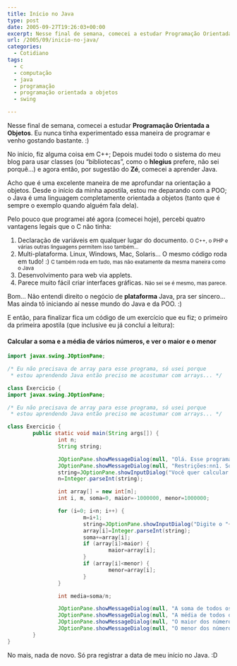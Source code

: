 ```yaml
---
title: Início no Java
type: post
date: 2005-09-27T19:26:03+00:00
excerpt: Nesse final de semana, comecei a estudar Programação Orientada a Objetos. Agora, seguindo o conselho do Zé, comecei a aprender Java.
url: /2005/09/inicio-no-java/
categories:
  - Cotidiano
tags:
  - c
  - computação
  - java
  - programação
  - programação orientada a objetos
  - swing

---
```

Nesse final de semana, comecei a estudar **Programação Orientada a Objetos**. Eu nunca tinha experimentado essa maneira de programar e venho gostando bastante. :)

No início, fiz alguma coisa em C++; Depois mudei todo o sistema do meu blog para usar classes (ou “bibliotecas”, como o **hlegius** prefere, não sei porquê…) e agora então, por sugestão do **Zé**, comecei a aprender Java.

Acho que é uma excelente maneira de me aprofundar na orientação a objetos. Desde o início da minha apostila, estou me deparando com a POO; o Java é uma linguagem completamente orientada a objetos (tanto que é sempre o exemplo quando alguém fala dela).

Pelo pouco que programei até agora (comecei hoje), percebi quatro vantagens legais que o C não tinha:

  1. Declaração de variáveis em qualquer lugar do documento. <small>O C++, o PHP e várias outras linguagens permitem isso também…</small>
  2. Multi-plataforma. Linux, Windows, Mac, Solaris… O mesmo código roda em tudo! :) <small>C também roda em tudo, mas não exatamente da mesma maneira como o Java</small>
  3. Desenvolvimento para web via applets.
  4. Parece muito fácil criar interfaces gráficas. <small>Não sei se é mesmo, mas parece.</small>

Bom… Não entendi direito o negócio de **plataforma** Java, pra ser sincero… Mas ainda tô iniciando aí nesse mundo do Java e da POO. :)

E então, para finalizar fica um código de um exercício que eu fiz; o primeiro da primeira apostila (que inclusive eu já concluí a leitura):

#### Calcular a soma e a média de vários números, e ver o maior e o menor

```java
import javax.swing.JOptionPane;

/* Eu não precisava de array para esse programa, só usei porque
 * estou aprendendo Java então preciso me acostumar com arrays... */

class Exercicio {
import javax.swing.JOptionPane;

/* Eu não precisava de array para esse programa, só usei porque
 * estou aprendendo Java então preciso me acostumar com arrays... */

class Exercicio {
        public static void main(String args[]) {
                int n;
                String string;

                JOptionPane.showMessageDialog(null, "Olá. Esse programa serve pra calcular a soma e a média entre vários números, além de definir o maior e o menor deles.");
                JOptionPane.showMessageDialog(null, "Restrições:nn1. Só funciona com números entre -1.000.000 e 1.000.000.n2. Só funciona (a entrada e a saída) com números inteiros.");
                string=JOptionPane.showInputDialog("Você quer calcular a média entre quantos termos?");
                n=Integer.parseInt(string);

                int array[] = new int[n];
                int i, m, soma=0, maior=-1000000, menor=1000000;

                for (i=0; i<n; i++) {
                        m=i+1;
                        string=JOptionPane.showInputDialog("Digite o "+m+"o. número:");
                        array[i]=Integer.parseInt(string);
                        soma+=array[i];
                        if (array[i]>maior) {
                                maior=array[i];
                        }
                        if (array[i]<menor) {
                                menor=array[i];
                        }
                }

                int media=soma/n;

                JOptionPane.showMessageDialog(null, "A soma de todos os números é "+soma+".");
                JOptionPane.showMessageDialog(null, "A média de todos os números é "+media+".");
                JOptionPane.showMessageDialog(null, "O maior dos números é "+maior+".");
                JOptionPane.showMessageDialog(null, "O menor dos números é "+menor+".");
        }
}
```

No mais, nada de novo. Só pra registrar a data de meu início no Java. :D
